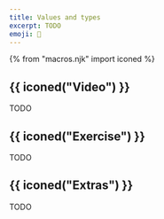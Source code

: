 ```yaml
---
title: Values and types
excerpt: TODO
emoji: 🔢
---
```


{% from "macros.njk" import iconed %}

## {{ iconed("Video") }}

TODO

## {{ iconed("Exercise") }}

TODO

## {{ iconed("Extras") }}

TODO
